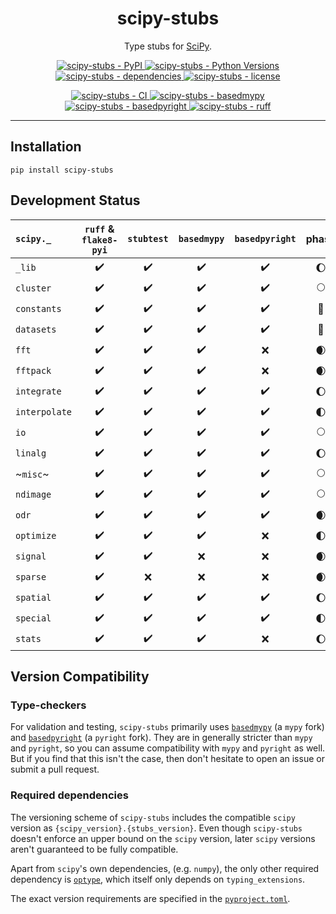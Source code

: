 <h1 align="center">scipy-stubs</h1>

<p align="center">
    Type stubs for <a href="https://github.com/scipy/scipy">SciPy</a>.
</p>

<p align="center">
    <a href="https://pypi.org/project/scipy-stubs/">
        <img
            alt="scipy-stubs - PyPI"
            src="https://img.shields.io/pypi/v/scipy-stubs?style=flat&color=olive"
        />
    </a>
    <a href="https://github.com/jorenham/scipy-stubs">
        <img
            alt="scipy-stubs - Python Versions"
            src="https://img.shields.io/pypi/pyversions/scipy-stubs?style=flat"
        />
    </a>
    <a href="https://github.com/jorenham/scipy-stubs">
        <img
            alt="scipy-stubs - dependencies"
            src="https://img.shields.io/librariesio/github/jorenham/scipy-stubs?style=flat&color=violet"
        />
    </a>
    <a href="https://github.com/jorenham/scipy-stubs">
        <img
            alt="scipy-stubs - license"
            src="https://img.shields.io/github/license/jorenham/scipy-stubs?style=flat"
        />
    </a>
</p>
<p align="center">
    <a href="https://github.com/jorenham/scipy-stubs/actions?query=workflow%3ACI">
        <img
            alt="scipy-stubs - CI"
            src="https://github.com/jorenham/scipy-stubs/workflows/CI/badge.svg"
        />
    </a>
    <!-- TODO -->
    <!-- <a href="https://github.com/pre-commit/pre-commit">
        <img
            alt="scipy-stubs - pre-commit"
            src="https://img.shields.io/badge/pre--commit-enabled-teal?logo=pre-commit"
        />
    </a> -->
    <a href="https://github.com/KotlinIsland/basedmypy">
        <img
            alt="scipy-stubs - basedmypy"
            src="https://img.shields.io/badge/basedmypy-checked-fd9002"
        />
    </a>
    <a href="https://detachhead.github.io/basedpyright">
        <img
            alt="scipy-stubs - basedpyright"
            src="https://img.shields.io/badge/basedpyright-checked-42b983"
        />
    </a>
    <a href="https://github.com/astral-sh/ruff">
        <img
            alt="scipy-stubs - ruff"
            src="https://img.shields.io/endpoint?url=https://raw.githubusercontent.com/astral-sh/ruff/main/assets/badge/v2.json"
        />
    </a>
</p>

---

## Installation

```shell
pip install scipy-stubs
```

## Development Status

| `scipy._`     | `ruff` & `flake8-pyi` | `stubtest`         | `basedmypy`        | `basedpyright`     | phase                  |
| :------------ | :-------------------: | :----------------: | :----------------: | :----------------: | :--------------------: |
| `_lib`        | :heavy_check_mark:    | :heavy_check_mark: | :heavy_check_mark: | :heavy_check_mark: | :waxing_gibbous_moon:  |
| `cluster`     | :heavy_check_mark:    | :heavy_check_mark: | :heavy_check_mark: | :heavy_check_mark: | :full_moon:            |
| `constants`   | :heavy_check_mark:    | :heavy_check_mark: | :heavy_check_mark: | :heavy_check_mark: | :full_moon_with_face:  |
| `datasets`    | :heavy_check_mark:    | :heavy_check_mark: | :heavy_check_mark: | :heavy_check_mark: | :full_moon_with_face:  |
| `fft`         | :heavy_check_mark:    | :heavy_check_mark: | :heavy_check_mark: | :x:                | :waxing_crescent_moon: |
| `fftpack`     | :heavy_check_mark:    | :heavy_check_mark: | :heavy_check_mark: | :x:                | :waxing_crescent_moon: |
| `integrate`   | :heavy_check_mark:    | :heavy_check_mark: | :heavy_check_mark: | :heavy_check_mark: | :waxing_gibbous_moon:  |
| `interpolate` | :heavy_check_mark:    | :heavy_check_mark: | :heavy_check_mark: | :heavy_check_mark: | :first_quarter_moon:   |
| `io`          | :heavy_check_mark:    | :heavy_check_mark: | :heavy_check_mark: | :heavy_check_mark: | :full_moon:            |
| `linalg`      | :heavy_check_mark:    | :heavy_check_mark: | :heavy_check_mark: | :heavy_check_mark: | :waxing_gibbous_moon:  |
| ~`misc`~      | :heavy_check_mark:    | :heavy_check_mark: | :heavy_check_mark: | :heavy_check_mark: | :full_moon:            |
| `ndimage`     | :heavy_check_mark:    | :heavy_check_mark: | :heavy_check_mark: | :heavy_check_mark: | :full_moon:            |
| `odr`         | :heavy_check_mark:    | :heavy_check_mark: | :heavy_check_mark: | :heavy_check_mark: | :waxing_crescent_moon: |
| `optimize`    | :heavy_check_mark:    | :heavy_check_mark: | :heavy_check_mark: | :x:                | :first_quarter_moon:   |
| `signal`      | :heavy_check_mark:    | :heavy_check_mark: | :x:                | :x:                | :waxing_crescent_moon: |
| `sparse`      | :heavy_check_mark:    | :x:                | :x:                | :x:                | :waxing_crescent_moon: |
| `spatial`     | :heavy_check_mark:    | :heavy_check_mark: | :heavy_check_mark: | :heavy_check_mark: | :waxing_gibbous_moon:  |
| `special`     | :heavy_check_mark:    | :heavy_check_mark: | :heavy_check_mark: | :heavy_check_mark: | :first_quarter_moon:   |
| `stats`       | :heavy_check_mark:    | :heavy_check_mark: | :heavy_check_mark: | :x:                | :waxing_gibbous_moon:  |

## Version Compatibility

### Type-checkers

For validation and testing, `scipy-stubs` primarily uses [`basedmypy`](https://github.com/KotlinIsland/basedmypy) (a `mypy` fork)
and [`basedpyright`](https://github.com/DetachHead/basedpyright) (a `pyright` fork).
They are in generally stricter than `mypy` and `pyright`, so you can assume compatibility with `mypy` and `pyright` as well.
But if you find that this isn't the case, then don't hesitate to open an issue or submit a pull request.

### Required dependencies

The versioning scheme of `scipy-stubs` includes the compatible `scipy` version as `{scipy_version}.{stubs_version}`.
Even though `scipy-stubs` doesn't enforce an upper bound on the `scipy` version, later `scipy` versions aren't guaranteed to be
fully compatible.

Apart from `scipy`'s own dependencies, (e.g. `numpy`), the only other required dependency is
[`optype`](https://github.com/jorenham/optype), which itself only depends on `typing_extensions`.

The exact version requirements are specified in the [`pyproject.toml`](pyproject.toml).
